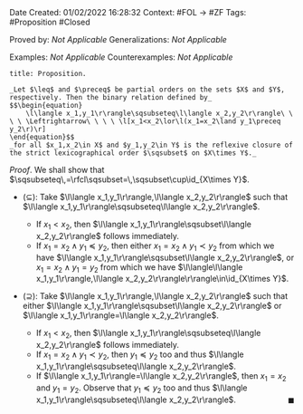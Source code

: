 <br />
<br />

Date Created: 01/02/2022 16:28:32
Context: #FOL $\to$ #ZF
Tags: #Proposition #Closed 

Proved by: _Not Applicable_
Generalizations: _Not Applicable_

Examples: _Not Applicable_
Counterexamples: _Not Applicable_

``` ad-Proposition
title: Proposition.

_Let $\leq$ and $\preceq$ be partial orders on the sets $X$ and $Y$, respectively. Then the binary relation defined by_
$$\begin{equation}
    \l\langle x_1,y_1\r\rangle\sqsubseteq\l\langle x_2,y_2\r\rangle\ \ \ \ \Leftrightarrow\ \ \ \ \l[x_1<x_2\lor\l(x_1=x_2\land y_1\preceq y_2\r)\r]
\end{equation}$$
_for all $x_1,x_2\in X$ and $y_1,y_2\in Y$ is the reflexive closure of the strict lexicographical order $\sqsubset$ on $X\times Y$._

```

_Proof_. We shall show that $\sqsubseteq\,=\rfcl\sqsubset=\,\sqsubset\cup\id_{X\times Y}$.
* ($\subseteq$): Take $\l\langle x_1,y_1\r\rangle,\l\langle x_2,y_2\r\rangle$ such that $\l\langle x_1,y_1\r\rangle\sqsubseteq\l\langle x_2,y_2\r\rangle$.
    * If $x_1<x_2$, then $\l\langle x_1,y_1\r\rangle\sqsubset\l\langle x_2,y_2\r\rangle$ follows immediately.
    * If $x_1=x_2\land y_1\preceq y_2$, then either $x_1=x_2\land y_1\prec y_2$ from which we have $\l\langle x_1,y_1\r\rangle\sqsubset\l\langle x_2,y_2\r\rangle$, or $x_1=x_2\land y_1=y_2$ from which we have $\l\langle\l\langle x_1,y_1\r\rangle,\l\langle x_2,y_2\r\rangle\r\rangle\in\id_{X\times Y}$.

* ($\supseteq$): Take $\l\langle x_1,y_1\r\rangle,\l\langle x_2,y_2\r\rangle$ such that either $\l\langle x_1,y_1\r\rangle\sqsubset\l\langle x_2,y_2\r\rangle$ or $\l\langle x_1,y_1\r\rangle=\l\langle x_2,y_2\r\rangle$.
    * If $x_1<x_2$, then $\l\langle x_1,y_1\r\rangle\sqsubseteq\l\langle x_2,y_2\r\rangle$ follows immediately.
    * If $x_1=x_2\land y_1\prec y_2$, then $y_1\preceq y_2$ too and thus $\l\langle x_1,y_1\r\rangle\sqsubseteq\l\langle x_2,y_2\r\rangle$.
    * If $\l\langle x_1,y_1\r\rangle=\l\langle x_2,y_2\r\rangle$, then $x_1=x_2$ and $y_1=y_2$. Observe that $y_1\preceq y_2$ too and thus $\l\langle x_1,y_1\r\rangle\sqsubseteq\l\langle x_2,y_2\r\rangle$.<span style="float:right;">$\blacksquare$</span>
